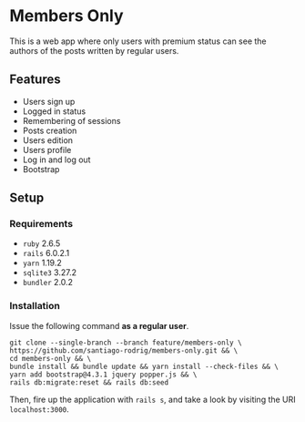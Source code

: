 # Members Only

This is a web app where only users with premium status can see the authors of
the posts written by regular users.

## Features

- Users sign up
- Logged in status
- Remembering of sessions
- Posts creation
- Users edition
- Users profile
- Log in and log out
- Bootstrap

## Setup

### Requirements

- `ruby` 2.6.5
- `rails` 6.0.2.1
- `yarn` 1.19.2
- `sqlite3` 3.27.2
- `bundler` 2.0.2

### Installation

Issue the following command **as a regular user**.

```shell
git clone --single-branch --branch feature/members-only \
https://github.com/santiago-rodrig/members-only.git && \
cd members-only && \
bundle install && bundle update && yarn install --check-files && \
yarn add bootstrap@4.3.1 jquery popper.js && \
rails db:migrate:reset && rails db:seed
```

Then, fire up the application with `rails s`, and take a look by visiting the
URI `localhost:3000`.
